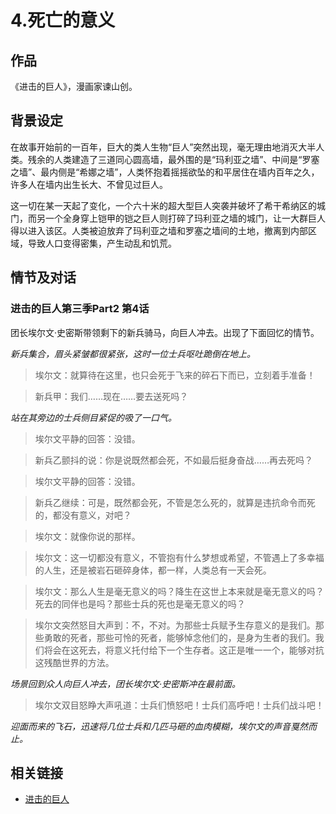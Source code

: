 # 4.死亡的意义
## 作品
《进击的巨人》，漫画家谏山创。

## 背景设定
在故事开始前的一百年，巨大的类人生物“巨人”突然出现，毫无理由地消灭大半人类。残余的人类建造了三道同心圆高墙，最外围的是“玛利亚之墙”、中间是“罗塞之墙”、最内侧是“希娜之墙”，人类怀抱着摇摇欲坠的和平居住在墙内百年之久，许多人在墙内出生长大、不曾见过巨人。

这一切在某一天起了变化，一个六十米的超大型巨人突袭并破坏了希干希纳区的城门，而另一个全身穿上铠甲的铠之巨人则打碎了玛利亚之墙的城门，让一大群巨人得以进入该区。人类被迫放弃了玛利亚之墙和罗塞之墙间的土地，撤离到内部区域，导致人口变得密集，产生动乱和饥荒。

## 情节及对话
### 进击的巨人第三季Part2 第4话
团长埃尔文·史密斯带领剩下的新兵骑马，向巨人冲去。出现了下面回忆的情节。

*新兵集合，眉头紧皱都很紧张，这时一位士兵呕吐跪倒在地上。*

> 埃尔文：就算待在这里，也只会死于飞来的碎石下而已，立刻着手准备！

> 新兵甲：我们……现在……要去送死吗？

*站在其旁边的士兵侧目紧促的吸了一口气。*

> 埃尔文平静的回答：没错。

> 新兵乙颤抖的说：你是说既然都会死，不如最后挺身奋战……再去死吗？

> 埃尔文平静的回答：没错。

> 新兵乙继续：可是，既然都会死，不管是怎么死的，就算是违抗命令而死的，都没有意义，对吧？

> 埃尔文：就像你说的那样。

> 埃尔文：这一切都没有意义，不管抱有什么梦想或希望，不管遇上了多幸福的人生，还是被岩石砸碎身体，都一样，人类总有一天会死。

> 埃尔文：那么人生是毫无意义的吗？降生在这世上本来就是毫无意义的吗？死去的同伴也是吗？那些士兵的死也是毫无意义的吗？

> 埃尔文突然怒目大声到：不，不对。为那些士兵赋予生存意义的是我们。那些勇敢的死者，那些可怜的死者，能够悼念他们的，是身为生者的我们。我们将会在这死去，将意义托付给下一个生存者。这正是唯一一个，能够对抗这残酷世界的方法。

*场景回到众人向巨人冲去，团长埃尔文·史密斯冲在最前面。*

> 埃尔文双目怒睁大声吼道：士兵们愤怒吧！士兵们高呼吧！士兵们战斗吧！

*迎面而来的飞石，迅速将几位士兵和几匹马砸的血肉模糊，埃尔文的声音戛然而止。*

## 相关链接
- [进击的巨人](https://zh.wikipedia.org/zh-cn/%E9%80%B2%E6%93%8A%E7%9A%84%E5%B7%A8%E4%BA%BA)